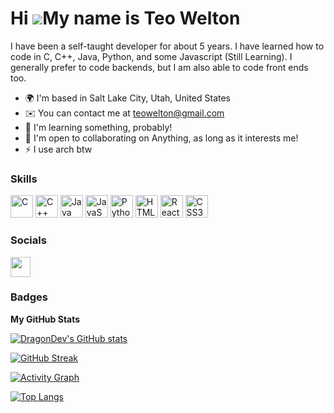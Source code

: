 Hi ![](https://user-images.githubusercontent.com/18350557/176309783-0785949b-9127-417c-8b55-ab5a4333674e.gif)My name is Teo Welton
==================================================================================================================================

I have been a self-taught developer for about 5 years. I have learned how to code in C, C++, Java, Python, and some Javascript (Still Learning). I generally prefer to code backends, but I am also able to code front ends too.

*   🌍  I'm based in Salt Lake City, Utah, United States
*   ✉️  You can contact me at [teowelton@gmail.com](mailto:teowelton@gmail.com)
*   🧠  I'm learning something, probably!
*   🤝  I'm open to collaborating on Anything, as long as it interests me!
*   ⚡  I use arch btw

### Skills
<p align="left">
                                <a href="https://docs.microsoft.com/en-us/cpp/?view=msvc-170" target="_blank" rel="noreferrer"><img src="https://raw.githubusercontent.com/danielcranney/readme-generator/main/public/icons/skills/c-colored.svg" width="36" height="36" alt="C" /></a>
                                <a href="https://docs.microsoft.com/en-us/cpp/?view=msvc-170" target="_blank" rel="noreferrer"><img src="https://raw.githubusercontent.com/danielcranney/readme-generator/main/public/icons/skills/cplusplus-colored.svg" width="36" height="36" alt="C++" /></a>
                                <a href="https://www.oracle.com/java/" target="_blank" rel="noreferrer"><img src="https://raw.githubusercontent.com/danielcranney/readme-generator/main/public/icons/skills/java-colored.svg" width="36" height="36" alt="Java" /></a>
                                <a href="https://developer.mozilla.org/en-US/docs/Web/JavaScript" target="_blank" rel="noreferrer"><img src="https://raw.githubusercontent.com/danielcranney/readme-generator/main/public/icons/skills/javascript-colored.svg" width="36" height="36" alt="JavaScript" /></a>
                                <a href="https://www.python.org/" target="_blank" rel="noreferrer"><img src="https://raw.githubusercontent.com/danielcranney/readme-generator/main/public/icons/skills/python-colored.svg" width="36" height="36" alt="Python" /></a>
                                <a href="https://developer.mozilla.org/en-US/docs/Glossary/HTML5" target="_blank" rel="noreferrer"><img src="https://raw.githubusercontent.com/danielcranney/readme-generator/main/public/icons/skills/html5-colored.svg" width="36" height="36" alt="HTML5" /></a>
                                <a href="https://reactjs.org/" target="_blank" rel="noreferrer"><img src="https://raw.githubusercontent.com/danielcranney/readme-generator/main/public/icons/skills/react-colored.svg" width="36" height="36" alt="React" /></a>
                                <a href="https://www.w3.org/TR/CSS/#css" target="_blank" rel="noreferrer"><img src="https://raw.githubusercontent.com/danielcranney/readme-generator/main/public/icons/skills/css3-colored.svg" width="36" height="36" alt="CSS3" /></a>
                    </p>
                    
### Socials

<p align="left"> <a href="https://www.github.com/DragonDev07" target="_blank" rel="noreferrer"><img src="https://raw.githubusercontent.com/danielcranney/readme-generator/main/public/icons/socials/github.svg" width="32" height="32" /></a></p>

### Badges

<b>My GitHub Stats</b>

[![DragonDev's GitHub stats](https://github-readme-stats.vercel.app/api?username=DragonDev07&theme=tokyonight)](https://github.com/DragonDev07)

[![GitHub Streak](https://streak-stats.demolab.com/?user=DragonDev07&theme=tokyonight)](https://github.com/DragonDev07/)

[![Activity Graph](https://github-readme-activity-graph.cyclic.app/graph?username=DragonDev07&theme=tokyo-night)](https://github.com/DragonDev07)


[![Top Langs](https://github-readme-stats.vercel.app/api/top-langs/?username=DragonDev07&theme=tokyonight)](https://github.com/dragondev07)

